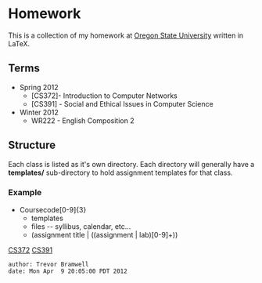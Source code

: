 Homework
=====
This is a collection of my homework at 
[Oregon State University](http://oregonstate.edu) written in LaTeX.

Terms
----
* Spring 2012
    * [CS372]- Introduction to Computer Networks
    * [CS391] - Social and Ethical Issues in Computer Science
* Winter 2012
    * WR222 - English Composition 2

Structure
----
Each class is listed as it's own directory. Each directory will generally have
a **templates/** sub-directory to hold assignment templates for that class.

### Example
* Coursecode[0-9]{3}
    * templates
    * files -- syllibus, calendar, etc...
    * (assignment title | ((assignment | lab)[0-9]+))

[CS372](http://web.engr.oregonstate.edu/~hamdaoui/teaching/372Spring12/index.htm) 
[CS391](http://beaversource.oregonstate.edu/social/pg/groups/39318/cs391-spring-2012/)

`author: Trevor Bramwell`  
`date: Mon Apr  9 20:05:00 PDT 2012`
